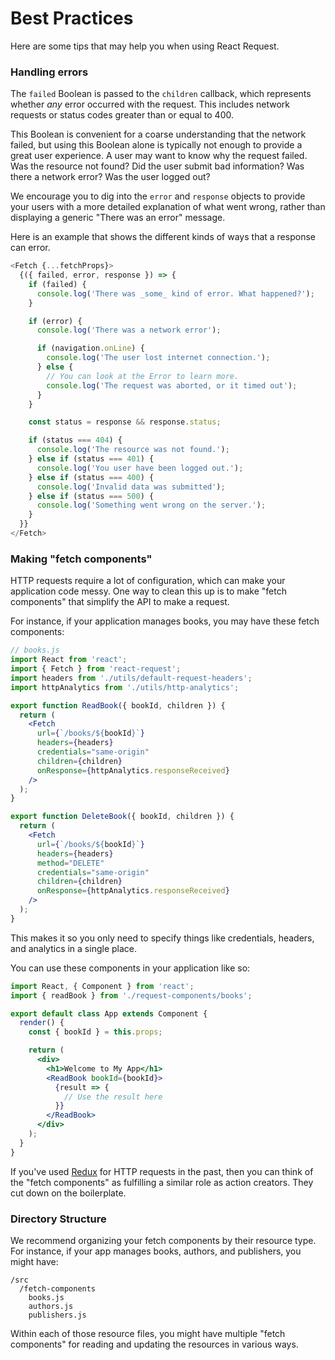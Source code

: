 # Best Practices

Here are some tips that may help you when using React Request.

### Handling errors

The `failed` Boolean is passed to the `children` callback, which
represents whether _any_ error occurred with the request. This includes
network requests or status codes greater than or equal to 400.

This Boolean is convenient for a coarse understanding that the network
failed, but using this Boolean alone is typically not enough to provide
a great user experience. A user may want to know why the request
failed. Was the resource not found? Did the user submit bad information?
Was there a network error? Was the user logged out?

We encourage you to dig into the `error` and `response` objects
to provide your users with a more detailed explanation of what went wrong,
rather than displaying a generic "There was an error" message.

Here is an example that shows the different kinds of ways that a response
can error.

```js
<Fetch {...fetchProps}>
  {({ failed, error, response }) => {
    if (failed) {
      console.log('There was _some_ kind of error. What happened?');
    }

    if (error) {
      console.log('There was a network error');

      if (navigation.onLine) {
        console.log('The user lost internet connection.');
      } else {
        // You can look at the Error to learn more.
        console.log('The request was aborted, or it timed out');
      }
    }

    const status = response && response.status;

    if (status === 404) {
      console.log('The resource was not found.');
    } else if (status === 401) {
      console.log('You user have been logged out.');
    } else if (status === 400) {
      console.log('Invalid data was submitted');
    } else if (status === 500) {
      console.log('Something went wrong on the server.');
    }
  }}
</Fetch>
```

### Making "fetch components"

HTTP requests require a lot of configuration, which can make your
application code messy. One way to clean this up is to make
"fetch components" that simplify the API to make a request.

For instance, if your application manages books, you may have these
fetch components:

```jsx
// books.js
import React from 'react';
import { Fetch } from 'react-request';
import headers from './utils/default-request-headers';
import httpAnalytics from './utils/http-analytics';

export function ReadBook({ bookId, children }) {
  return (
    <Fetch
      url={`/books/${bookId}`}
      headers={headers}
      credentials="same-origin"
      children={children}
      onResponse={httpAnalytics.responseReceived}
    />
  );
}

export function DeleteBook({ bookId, children }) {
  return (
    <Fetch
      url={`/books/${bookId}`}
      headers={headers}
      method="DELETE"
      credentials="same-origin"
      children={children}
      onResponse={httpAnalytics.responseReceived}
    />
  );
}
```

This makes it so you only need to specify things like credentials,
headers, and analytics in a single place.

You can use these components in your application like so:

```jsx
import React, { Component } from 'react';
import { readBook } from './request-components/books';

export default class App extends Component {
  render() {
    const { bookId } = this.props;

    return (
      <div>
        <h1>Welcome to My App</h1>
        <ReadBook bookId={bookId}>
          {result => {
            // Use the result here
          }}
        </ReadBook>
      </div>
    );
  }
}
```

If you've used [Redux](https://redux.js.org) for HTTP requests in the past, then you can think of the
"fetch components" as fulfilling a similar role as action creators. They cut down on the boilerplate.

### Directory Structure

We recommend organizing your fetch components by their resource type. For instance, if your app manages
books, authors, and publishers, you might have:

```
/src
  /fetch-components
    books.js
    authors.js
    publishers.js
```

Within each of those resource files, you might have multiple "fetch components" for reading and updating
the resources in various ways.
